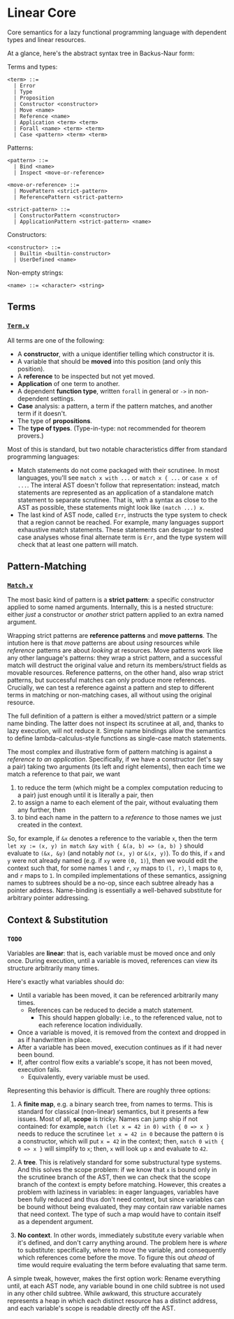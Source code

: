 # Linear Core

Core semantics for a lazy functional programming language with dependent types and linear resources.

At a glance, here's the abstract syntax tree in Backus-Naur form:

Terms and types:
```ebnf
<term> ::=
  | Error
  | Type
  | Proposition
  | Constructor <constructor>
  | Move <name>
  | Reference <name>
  | Application <term> <term>
  | Forall <name> <term> <term>
  | Case <pattern> <term> <term>
```

Patterns:
```ebnf
<pattern> ::=
  | Bind <name>
  | Inspect <move-or-reference>

<move-or-reference> ::=
  | MovePattern <strict-pattern>
  | ReferencePattern <strict-pattern>

<strict-pattern> ::=
  | ConstructorPattern <constructor>
  | ApplicationPattern <strict-pattern> <name>
```

Constructors:
```ebnf
<constructor> ::=
  | Builtin <builtin-constructor>
  | UserDefined <name>
```

Non-empty strings:
```ebnf
<name> ::= <character> <string>
```



## Terms

### [`Term.v`](/theories/Term.v)

All terms are one of the following:
- A **constructor**, with a unique identifier telling which constructor it is.
- A variable that should be **moved** into this position (and only this position).
- A **reference** to be inspected but not yet moved.
- **Application** of one term to another.
- A dependent **function type**, written `forall` in general or `->` in non-dependent settings.
- **Case** analysis: a pattern, a term if the pattern matches, and another term if it doesn't.
- The type of **propositions**.
- The **type of types**. (Type-in-type: not recommended for theorem provers.)

Most of this is standard, but two notable characteristics differ from standard programming languages:
- Match statements do not come packaged with their scrutinee.
  In most languages, you'll see `match x with ...` or `match x { ...` or `case x of ...`.
  The interal AST doesn't follow that representation:
  instead, match statements are represented as an application of a standalone match statement to separate scrutinee.
  That is, with a syntax as close to the AST as possible, these statements might look like `(match ...) x`.
- The last kind of AST node, called `Err`, instructs the type system to check that a region cannot be reached.
  For example, many languages support exhaustive match statements. These statements can desugar to nested case analyses
  whose final alternate term is `Err`, and the type system will check that at least one pattern will match.



## Pattern-Matching

### [`Match.v`](/theories/Match.v)

The most basic kind of pattern is a **strict pattern**: a specific constructor applied to some named arguments.
Internally, this is a nested structure: either *just* a constructor or *another* strict pattern applied to an extra named argument.

Wrapping strict patterns are **reference patterns** and **move patterns**.
The intution here is that *move* patterns are about *using* resources while *reference* patterns are about *looking* at resources.
Move patterns work like any other language's patterns:
they wrap a strict pattern, and a successful match will destruct the original value and return its members/struct fields as movable resources.
Reference patterns, on the other hand, also wrap strict patterns, but successful matches can only produce more references.
Crucially, we can test a reference against a pattern and step to different terms in matching or non-matching cases, all without using the original resource.

The full definition of a pattern is either a moved/strict pattern or a simple name binding.
The latter does not inspect its scrutinee at all, and, thanks to lazy execution, will not reduce it.
Simple name bindings allow the semantics to define lambda-calculus-style functions as single-case match statements.

The most complex and illustrative form of pattern matching is against a *reference to an application*.
Specifically, if we have a constructor (let's say a pair) taking two arguments (its left and right elements),
then each time we match a reference to that pair, we want
1. to reduce the term (which might be a complex computation reducing to a pair) just enough until it is literally a pair, then
2. to assign a name to each element of the pair, without evaluating them any further, then
3. to bind each name in the pattern to a *reference* to those names we just created in the context.

So, for example, if `&x` denotes a reference to the variable `x`, then
the term `let xy := (x, y) in match &xy with { &(a, b) => (a, b) }` should evaluate to `(&x, &y)` (and notably *not* `(x, y)` or `&(x, y)`).
To do this, if `x` and `y` were not already named (e.g. if `xy` were `(0, 1)`), then we would edit the context such that,
for some names `l` and `r`, `xy` maps to `(l, r)`, `l` maps to `0`, and `r` maps to `1`.
In compiled implementations of these semantics, assigning names to subtrees should be a no-op, since each subtree already has a pointer address.
Name-binding is essentially a well-behaved substitute for arbitrary pointer addressing.



## Context & Substitution

### `TODO`

Variables are **linear**: that is, each variable must be moved once and only once.
During execution, until a variable is moved, references can view its structure arbitrarily many times.

Here's exactly what variables should do:
- Until a variable has been moved, it can be referenced arbitrarily many times.
  - References can be reduced to decide a match statement.
    - This should happen globally: i.e., to the referenced value, not to each reference location individually.
- Once a variable is moved, it is removed from the context and dropped in as if handwritten in place.
- After a variable has been moved, execution continues as if it had never been bound.
- If, after control flow exits a variable's scope, it has not been moved, execution fails.
  - Equivalently, every variable must be used.

Representing this behavior is difficult. There are roughly three options:

1. A **finite map**, e.g. a binary search tree, from names to terms. This is standard for classical (non-linear) semantics, but it presents a few issues.
   Most of all, **scope** is tricky. Names can jump ship if not contained:
   for example, `match (let x = 42 in 0) with { 0 => x }` needs to reduce the scrutinee `let x = 42 in 0` because the pattern `0` is a constructor,
   which will put `x = 42` in the context; then, `match 0 with { 0 => x }` will simplify to `x`; then, `x` will look up `x` and evaluate to `42`.

2. A **tree**. This is relatively standard for some substructural type systems. And this solves the scope problem:
   if we know that `x` is bound only in the scrutinee branch of the AST, then we can check that the scope branch of the context is empty before matching.
   However, this creates a problem with laziness in variables: in eager languages, variables have been fully reduced and thus don't need context,
   but since variables can be bound without being evaluated, they may contain raw variable names that need context.
   The type of such a map would have to contain itself as a dependent argument.

3. **No context**. In other words, immediately substitute every variable when it's defined, and don't carry anything around.
   The problem here is *where* to substitute: specifically, where to *move* the variable, and consequently which references come before the move.
   To figure this out *ahead* of time would require evaluating the term before evaluating that same term.

A simple tweak, however, makes the first option work:
Rename everything until, at each AST node, any variable bound in one child subtree is not used in any other child subtree.
While awkward, this structure accurately represents a heap in which each distinct resource has a distinct address,
and each variable's scope is readable directly off the AST.
